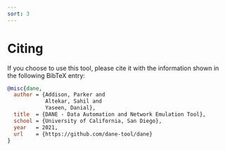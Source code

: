```yaml
---
sort: 3
---
```


# Citing

If you choose to use this tool, please cite it with the information shown in the following BibTeX entry:

```bibtex
@misc{dane,
  author = {Addison, Parker and
            Altekar, Sahil and
            Yaseen, Danial},
  title  = {DANE - Data Automation and Network Emulation Tool},
  school = {University of California, San Diego},
  year   = 2021,
  url    = {https://github.com/dane-tool/dane}
}
```
